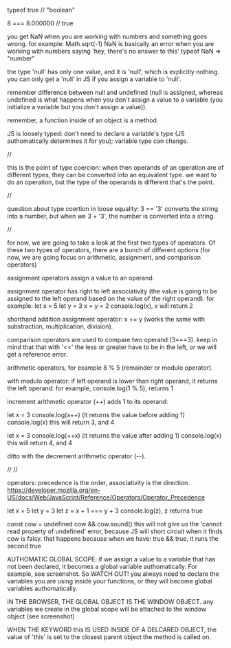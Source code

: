 typeof true // "boolean"

8 === 8.000000 // true

you get NaN when you are working with numbers and something goes wrong. for example: Math.sqrt(-1)
NaN is basically an error when you are working with numbers saying 'hey, there's no answer to this'
typeof NaN => "number"

the type 'null' has only one value, and it is 'null', which is explicitly nothing. you can only get a 'null' in JS if you assign a variable to 'null'.

remember difference between null and undefined (null is assigned, whereas undefined is what happens when you don't assign a value to a variable (you initialize a variable but you don't assign a value)).

remember, a function inside of an object is a method.

JS is loosely typed: don't need to declare a variable's type (JS authomatically determines it for you); variable type can change.

//

this is the point of type coercion: when then operands of an operation are of different types, they can be converted into an equivalent type. we want to do an operation, but the type of the operands is different that's the point.

//

question about type coertion in loose equality: 3 == '3' converts the string into a number, but when we 3 + '3', the number is converted into a string.

//

for now, we are going to take a look at the first two types of operators. Of these two types of operators, there are a bunch of different options (for now, we are going focus on arithmetic, assignment, and comparison operators)

assignment operators assign a value to an operand.

assignment operator has right to left associativity (the value is going to be assigned to the left operand based on the value of the right operand). for example:
let x = 5
let y = 3
x = y = 2
console.log(x), x will return 2

shorthand addition assignment operator: x += y (works the same with substraction, multiplication, division).

comparison operators are used to compare two operand (3===3). keep in mind that that with '<=' the less or greater have to be in the left, or we will get a reference error.

arithmetic operators, for example 8 % 5 (remainder or modulo operator).

with modulo operator: if left operand is lower than right operand, it returns the left operand: for example, console.log(1 % 5), returns 1

increment arithmetic operator (++) adds 1 to its operand:

let x = 3
console.log(x++)
(it returns the value before adding 1)
console.log(x)
this will return 3, and 4

let x = 3
console.log(++x)
(it returns the value after adding 1)
console.log(x)
this will return 4, and 4

ditto with the decrement arithmetic operator (--).

//
//

operators: precedence is the order, associativity is the direction.
https://developer.mozilla.org/en-US/docs/Web/JavaScript/Reference/Operators/Operator_Precedence

let x = 5
let y = 3
let z = x + 1 === y + 3
console.log(z), z returns true

const cow = undefined
cow && cow.sound()
this will not give us the 'cannot read property of undefined' error, because JS will short circuit when it finds cow is falsy.
that happens because when we have: true && true, it runs the second true

AUTHOMATIC GLOBAL SCOPE:
if we assign a value to a variable that has not been declared, it becomes a global variable authomatically. For example, see screenshot. So WATCH OUT! you always need to declare the variables you are using inside your functions, or they will become global variables authomatically.

IN THE BROWSER, THE GLOBAL OBJECT IS THE WINDOW OBJECT.
any variables we create in the global scope will be attached to the window object (see screenshot)

WHEN THE KEYWORD this IS USED INSIDE OF A DELCARED OBJECT, the value of 'this' is set to the closest parent object the method is called on.
